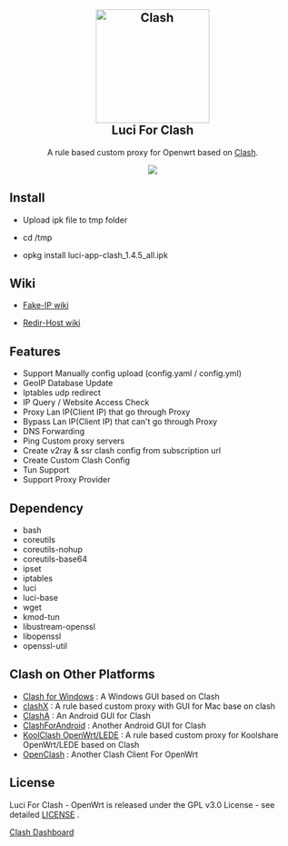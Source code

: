 <h2 align="center">
 <img src="https://github.com/Dreamacro/clash/raw/master/docs/logo.png" alt="Clash" width="200">
  <br>Luci For Clash <br>

</h2>

  <p align="center">
	A rule based custom proxy for Openwrt based on <a href="https://github.com/Dreamacro/clash" target="_blank">Clash</a>.
  </p>
  <p align="center">
  <a target="_blank" href="https://github.com/frainzy1477/luci-app-clash/releases/tag/v1.4.5">
    <img src="https://img.shields.io/badge/luci%20for%20clash-v1.4.5-blue.svg"> 	  
  </a>
	
  
  </p>

  
 ## Install
- Upload ipk file to tmp folder

- cd /tmp

- opkg install luci-app-clash_1.4.5_all.ipk  

 ## Wiki
 
- [Fake-IP wiki](https://github.com/frainzy1477/luci-app-clash/wiki/Fake-IP-Mode)

- [Redir-Host wiki](https://github.com/frainzy1477/luci-app-clash/wiki/Redir-Host-Mode)


## Features

- Support Manually config upload (config.yaml / config.yml)
- GeoIP Database Update
- Iptables udp redirect
- IP Query / Website Access Check
- Proxy Lan IP(Client IP) that go through Proxy
- Bypass Lan IP(Client IP) that can't go through Proxy
- DNS Forwarding
- Ping Custom proxy servers
- Create v2ray & ssr clash config from subscription url
- Create Custom Clash Config
- Tun Support
- Support Proxy Provider

## Dependency

- bash
- coreutils
- coreutils-nohup
- coreutils-base64
- ipset
- iptables
- luci
- luci-base
- wget
- kmod-tun
- libustream-openssl 
- libopenssl 
- openssl-util

## Clash on Other Platforms

- [Clash for Windows](https://github.com/Fndroid/clash_for_windows_pkg/releases) : A Windows GUI based on Clash
- [clashX](https://github.com/yichengchen/clashX) : A rule based custom proxy with GUI for Mac base on clash
- [ClashA](https://github.com/ccg2018/ClashA/tree/master) : An Android GUI for Clash
- [ClashForAndroid](https://github.com/Kr328/ClashForAndroid) : Another Android GUI for Clash
- [KoolClash OpenWrt/LEDE](https://github.com/SukkaW/Koolshare-Clash/tree/master) : A rule based custom proxy for Koolshare OpenWrt/LEDE based on Clash
- [OpenClash](https://github.com/vernesong/OpenClash/tree/master) : Another Clash Client For OpenWrt
## License

Luci For Clash - OpenWrt is released under the GPL v3.0 License - see detailed [LICENSE](https://github.com/frainzy1477/luci-app-clash/blob/master/LICENSE) .

[Clash Dashboard](https://github.com/Dreamacro/clash-dashboard)

